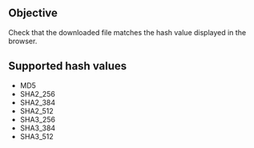 ## Objective
Check that the downloaded file matches the hash value displayed in the browser.

## Supported hash values
- MD5
- SHA2_256
- SHA2_384
- SHA2_512
- SHA3_256
- SHA3_384
- SHA3_512